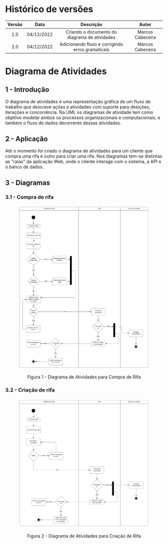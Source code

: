 # Histórico de versões

| Versão |    Data    |                    Descrição                     |      Autor       |
| :----: | :--------: | :----------------------------------------------: | :--------------: |
|  1.0   | 04/12/2022 |  Criando o documento do diagrama de atividades   | Marcos Cabeceira |
|  2.0   | 04/12/2022 | Adicionando fluxo e corrigindo erros gramaticais | Marcos Cabeceira |

# Diagrama de Atividades

## 1 - Introdução

O diagrama de atividades é uma representação gráfica de um fluxo de trabalho que descreve ações e atividades com suporte para desições, iterações e concorrência. Na UML os diagramas de atividade tem como objetivo modelar ambos os processos organizacionais e computacionais, e também o fluxo de dados decorrente dessas atividades.

## 2 - Aplicação

Até o momento foi criado o diagrama de atividades para um cliente que compra uma rifa e outro para criar uma rifa. Nos diagramas tem-se distintas as "raias" da aplicação Web, onde o cliente interage com o sistema, a API e o banco de dados.

## 3 - Diagramas

### 3.1 - Compra de rifa

<figure>
<img src="../assets/Activity-diagram.png" />
<figcaption align="center">
  <p>Figura 1 - Diagrama de Atividades para Compra de Rifa</p>
</figcaption>
</figure>

### 3.2 - Criação de rifa

<figure>
<img src="../assets/Diagrama-de-atividade-criar-rifa.png" />
<figcaption align="center">
  <p>Figura 2 - Diagrama de Atividades para Criação de Rifa</p>
</figcaption>
</figure>
